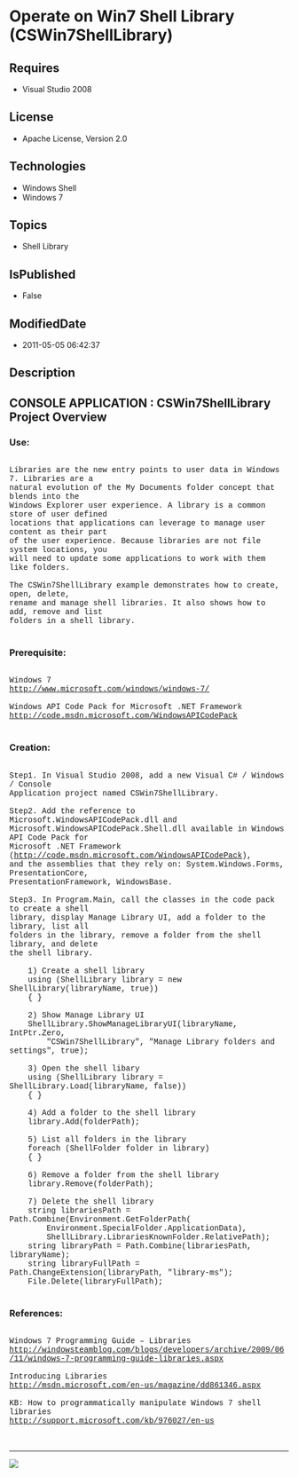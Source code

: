 # Operate on Win7 Shell Library (CSWin7ShellLibrary)
## Requires
* Visual Studio 2008
## License
* Apache License, Version 2.0
## Technologies
* Windows Shell
* Windows 7
## Topics
* Shell Library
## IsPublished
* False
## ModifiedDate
* 2011-05-05 06:42:37
## Description

<p style="font-family:Courier New"></p>
<h2>CONSOLE APPLICATION : CSWin7ShellLibrary Project Overview</h2>
<p style="font-family:Courier New"></p>
<h3>Use:</h3>
<p style="font-family:Courier New"><br>
Libraries are the new entry points to user data in Windows 7. Libraries are a <br>
natural evolution of the My Documents folder concept that blends into the <br>
Windows Explorer user experience. A library is a common store of user defined <br>
locations that applications can leverage to manage user content as their part <br>
of the user experience. Because libraries are not file system locations, you <br>
will need to update some applications to work with them like folders. <br>
<br>
The CSWin7ShellLibrary example demonstrates how to create, open, delete, <br>
rename and manage shell libraries. It also shows how to add, remove and list <br>
folders in a shell library.<br>
<br>
</p>
<h3>Prerequisite:</h3>
<p style="font-family:Courier New"><br>
Windows 7<br>
<a target="_blank" href="http://www.microsoft.com/windows/windows-7/">http://www.microsoft.com/windows/windows-7/</a><br>
<br>
Windows API Code Pack for Microsoft .NET Framework<br>
<a target="_blank" href="http://code.msdn.microsoft.com/WindowsAPICodePack">http://code.msdn.microsoft.com/WindowsAPICodePack</a><br>
<br>
</p>
<h3>Creation:</h3>
<p style="font-family:Courier New"><br>
Step1. In Visual Studio 2008, add a new Visual C# / Windows / Console <br>
Application project named CSWin7ShellLibrary.<br>
<br>
Step2. Add the reference to Microsoft.WindowsAPICodePack.dll and <br>
Microsoft.WindowsAPICodePack.Shell.dll available in Windows API Code Pack for <br>
Microsoft .NET Framework (<a target="_blank" href="http://code.msdn.microsoft.com/WindowsAPICodePack">http://code.msdn.microsoft.com/WindowsAPICodePack</a>),
<br>
and the assemblies that they rely on: System.Windows.Forms, PresentationCore, <br>
PresentationFramework, WindowsBase.<br>
<br>
Step3. In Program.Main, call the classes in the code pack to create a shell <br>
library, display Manage Library UI, add a folder to the library, list all <br>
folders in the library, remove a folder from the shell library, and delete <br>
the shell library.<br>
<br>
&nbsp;&nbsp;&nbsp;&nbsp;1) Create a shell library<br>
&nbsp;&nbsp;&nbsp;&nbsp;using (ShellLibrary library = new ShellLibrary(libraryName, true))<br>
&nbsp;&nbsp;&nbsp;&nbsp;{ }<br>
&nbsp;&nbsp;&nbsp;&nbsp;<br>
&nbsp;&nbsp;&nbsp;&nbsp;2) Show Manage Library UI<br>
&nbsp;&nbsp;&nbsp;&nbsp;ShellLibrary.ShowManageLibraryUI(libraryName, IntPtr.Zero,
<br>
&nbsp;&nbsp;&nbsp;&nbsp;&nbsp;&nbsp;&nbsp;&nbsp;&quot;CSWin7ShellLibrary&quot;, &quot;Manage Library folders and settings&quot;, true);<br>
&nbsp;&nbsp;&nbsp;&nbsp;<br>
&nbsp;&nbsp;&nbsp;&nbsp;3) Open the shell libary<br>
&nbsp;&nbsp;&nbsp;&nbsp;using (ShellLibrary library = ShellLibrary.Load(libraryName, false))<br>
&nbsp;&nbsp;&nbsp;&nbsp;{ }<br>
&nbsp;&nbsp;&nbsp;&nbsp;<br>
&nbsp;&nbsp;&nbsp;&nbsp;4) Add a folder to the shell library<br>
&nbsp;&nbsp;&nbsp;&nbsp;library.Add(folderPath);<br>
&nbsp;&nbsp;&nbsp;&nbsp;<br>
&nbsp;&nbsp;&nbsp;&nbsp;5) List all folders in the library<br>
&nbsp;&nbsp;&nbsp;&nbsp;foreach (ShellFolder folder in library)<br>
&nbsp;&nbsp;&nbsp;&nbsp;{ }<br>
&nbsp;&nbsp;&nbsp;&nbsp;<br>
&nbsp;&nbsp;&nbsp;&nbsp;6) Remove a folder from the shell library<br>
&nbsp;&nbsp;&nbsp;&nbsp;library.Remove(folderPath);<br>
&nbsp;&nbsp;&nbsp;&nbsp;<br>
&nbsp;&nbsp;&nbsp;&nbsp;7) Delete the shell library<br>
&nbsp;&nbsp;&nbsp;&nbsp;string librariesPath = Path.Combine(Environment.GetFolderPath(<br>
&nbsp;&nbsp;&nbsp;&nbsp;&nbsp;&nbsp;&nbsp;&nbsp;Environment.SpecialFolder.ApplicationData),
<br>
&nbsp;&nbsp;&nbsp;&nbsp;&nbsp;&nbsp;&nbsp;&nbsp;ShellLibrary.LibrariesKnownFolder.RelativePath);<br>
&nbsp;&nbsp;&nbsp;&nbsp;string libraryPath = Path.Combine(librariesPath, libraryName);<br>
&nbsp;&nbsp;&nbsp;&nbsp;string libraryFullPath = Path.ChangeExtension(libraryPath, &quot;library-ms&quot;);<br>
&nbsp;&nbsp;&nbsp;&nbsp;File.Delete(libraryFullPath);<br>
<br>
</p>
<h3>References:</h3>
<p style="font-family:Courier New"><br>
Windows 7 Programming Guide – Libraries<br>
<a target="_blank" href="http://windowsteamblog.com/blogs/developers/archive/2009/06/11/windows-7-programming-guide-libraries.aspx">http://windowsteamblog.com/blogs/developers/archive/2009/06/11/windows-7-programming-guide-libraries.aspx</a><br>
<br>
Introducing Libraries<br>
<a target="_blank" href="http://msdn.microsoft.com/en-us/magazine/dd861346.aspx">http://msdn.microsoft.com/en-us/magazine/dd861346.aspx</a><br>
<br>
KB: How to programmatically manipulate Windows 7 shell libraries<br>
<a target="_blank" href="http://support.microsoft.com/kb/976027/en-us">http://support.microsoft.com/kb/976027/en-us</a><br>
<br>
<br>
</p>
<hr>
<div><a href="http://go.microsoft.com/?linkid=9759640" style="margin-top:3px"><img src="http://bit.ly/onecodelogo">
</a></div>

